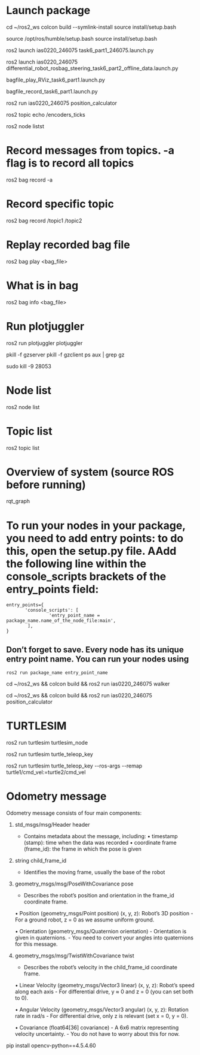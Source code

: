 # Launch package

cd ~/ros2_ws
colcon build --symlink-install
source install/setup.bash

source /opt/ros/humble/setup.bash
source install/setup.bash

ros2 launch ias0220_246075 task6_part1_246075.launch.py

ros2 launch ias0220_246075 differential_robot_rosbag_steering_task6_part2_offline_data.launch.py

bagfile_play_RViz_task6_part1.launch.py 

bagfile_record_task6_part1.launch.py

ros2 run ias0220_246075 position_calculator

ros2 topic echo /encoders_ticks

ros2 node listst

# Record messages from topics. -a flag is to record all topics
ros2 bag record -a

# Record specific topic
ros2 bag record /topic1 /topic2

# Replay recorded bag file
ros2 bag play <bag_file>

# What is in bag
ros2 bag info <bag_file>

# Run plotjuggler
ros2 run plotjuggler plotjuggler

pkill -f gzserver
pkill -f gzclient
ps aux | grep gz

sudo kill -9 28053


# Node list
ros2 node list

# Topic list
ros2 topic list

# Overview of system (source ROS before running)
rqt_graph

# To run your nodes in your package, you need to add entry points: to do this, open the setup.py file. AAdd the following line within the console_scripts brackets of the entry_points field:

```
entry_points={   
       'console_scripts': [
                'entry_point_name = package_name.name_of_the_node_file:main',
        ],
}
```

## Don’t forget to save. Every node has its unique entry point name. You can run your nodes using

```
ros2 run package_name entry_point_name
```

cd ~/ros2_ws && colcon build && ros2 run ias0220_246075 walker

cd ~/ros2_ws && colcon build && ros2 run ias0220_246075 position_calculator


# TURTLESIM
ros2 run turtlesim turtlesim_node

ros2 run turtlesim turtle_teleop_key

ros2 run turtlesim turtle_teleop_key --ros-args --remap turtle1/cmd_vel:=turtle2/cmd_vel

# Odometry message
Odometry message consists of four main components:

1. std_msgs/msg/Header header
   - Contains metadata about the message, including:
     • timestamp (stamp): time when the data was recorded
     • coordinate frame (frame_id): the frame in which the pose is given

2. string child_frame_id
   - Identifies the moving frame, usually the base of the robot

3. geometry_msgs/msg/PoseWithCovariance pose
   - Describes the robot’s position and orientation in the frame_id coordinate frame.

   • Position (geometry_msgs/Point position)
       (x, y, z): Robot’s 3D position
         - For a ground robot, z = 0 as we assume uniform ground.

   • Orientation (geometry_msgs/Quaternion orientation)
       - Orientation is given in quaternions.
       - You need to convert your angles into quaternions for this message.

4. geometry_msgs/msg/TwistWithCovariance twist
   - Describes the robot’s velocity in the child_frame_id coordinate frame.

   • Linear Velocity (geometry_msgs/Vector3 linear)
       (x, y, z): Robot’s speed along each axis
         - For differential drive, y ≈ 0 and z = 0 (you can set both to 0).

   • Angular Velocity (geometry_msgs/Vector3 angular)
       (x, y, z): Rotation rate in rad/s
         - For differential drive, only z is relevant (set x = 0, y = 0).

   • Covariance (float64[36] covariance)
       - A 6x6 matrix representing velocity uncertainty.
       - You do not have to worry about this for now.

pip install opencv-python==4.5.4.60